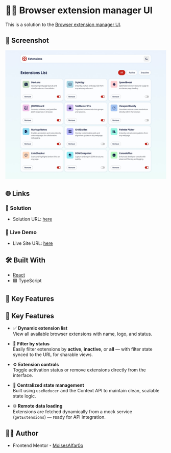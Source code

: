 # 🧩🔧 Browser extension manager UI

This is a solution to the [Browser extension manager UI](https://www.frontendmentor.io/challenges/browser-extension-manager-ui-yNZnOfsMAp). 

## 📸 Screenshot
![Design preview for the Browser extension manager UI](./src/design/desktop-design-light.jpg)

## 🌐 Links

### 🚀 Solution
- Solution URL: [here](https://www.frontendmentor.io/solutions/browser-extension-manager-react-tailwind-ts-ryT9sZjwry)
### 🔗 Live Demo
- Live Site URL: [here](https://browser-manager-1eqo.vercel.app/)


## 🛠️ Built With

- [React](https://reactjs.org/)
- 🟦 TypeScript

## 🎯 Key Features

## 🔑 Key Features

- ✅ **Dynamic extension list**  
  View all available browser extensions with name, logo, and status.

- 🔄 **Filter by status**  
  Easily filter extensions by **active**, **inactive**, or **all** — with filter state synced to the URL for sharable views.

- ⚙️ **Extension controls**  
  Toggle activation status or remove extensions directly from the interface.

- 🧠 **Centralized state management**  
  Built using `useReducer` and the Context API to maintain clean, scalable state logic.

- 🌐 **Remote data loading**  
  Extensions are fetched dynamically from a mock service (`getExtensions`) — ready for API integration.


## 👨‍💻 Author

- Frontend Mentor - [MoisesAlfar0o](https://www.frontendmentor.io/profile/MoisesAlfar0o)
